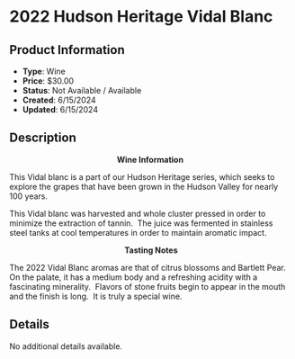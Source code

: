 # 2022 Hudson Heritage Vidal Blanc

## Product Information
- **Type**: Wine
- **Price**: $30.00
- **Status**: Not Available / Available
- **Created**: 6/15/2024
- **Updated**: 6/15/2024

## Description
<p style="text-align: center;"><strong>Wine Information&nbsp;</strong></p>
<p>This Vidal blanc is a part of our Hudson Heritage series, which seeks to explore the grapes that have been grown in the Hudson Valley for nearly 100 years.&nbsp;&nbsp;</p>
<p>This Vidal blanc was harvested and whole cluster pressed in order to minimize the extraction of tannin.&nbsp; The juice was fermented in stainless steel tanks at cool temperatures in order to maintain aromatic impact.</p>
<p style="text-align: center;"><strong>Tasting Notes</strong></p>
<p>The 2022 Vidal Blanc aromas are that of citrus blossoms and Bartlett Pear.&nbsp; On the palate, it has a medium body and a refreshing acidity with a fascinating minerality.&nbsp; Flavors of stone fruits begin to appear in the mouth and the finish is long.&nbsp; It is truly a special wine.&nbsp;</p>



## Details
No additional details available.
